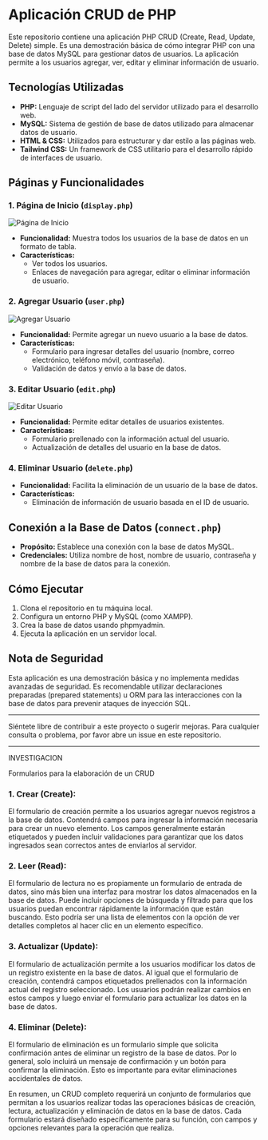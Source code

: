 
# Aplicación CRUD de PHP

Este repositorio contiene una aplicación PHP CRUD (Create, Read, Update, Delete) simple. Es una demostración básica de cómo integrar PHP con una base de datos MySQL para gestionar datos de usuarios. La aplicación permite a los usuarios agregar, ver, editar y eliminar información de usuario.

## Tecnologías Utilizadas

- **PHP:** Lenguaje de script del lado del servidor utilizado para el desarrollo web.
- **MySQL:** Sistema de gestión de base de datos utilizado para almacenar datos de usuario.
- **HTML & CSS:** Utilizados para estructurar y dar estilo a las páginas web.
- **Tailwind CSS:** Un framework de CSS utilitario para el desarrollo rápido de interfaces de usuario.

## Páginas y Funcionalidades

### 1. Página de Inicio (`display.php`)

![Página de Inicio](images/display.png)

- **Funcionalidad:** Muestra todos los usuarios de la base de datos en un formato de tabla.
- **Características:** 
  - Ver todos los usuarios.
  - Enlaces de navegación para agregar, editar o eliminar información de usuario.

### 2. Agregar Usuario (`user.php`)

![Agregar Usuario](images/add.png)

- **Funcionalidad:** Permite agregar un nuevo usuario a la base de datos.
- **Características:** 
  - Formulario para ingresar detalles del usuario (nombre, correo electrónico, teléfono móvil, contraseña).
  - Validación de datos y envío a la base de datos.

### 3. Editar Usuario (`edit.php`)

![Editar Usuario](images/edit.png)

- **Funcionalidad:** Permite editar detalles de usuarios existentes.
- **Características:** 
  - Formulario prellenado con la información actual del usuario.
  - Actualización de detalles del usuario en la base de datos.

### 4. Eliminar Usuario (`delete.php`)

- **Funcionalidad:** Facilita la eliminación de un usuario de la base de datos.
- **Características:** 
  - Eliminación de información de usuario basada en el ID de usuario.

## Conexión a la Base de Datos (`connect.php`)

- **Propósito:** Establece una conexión con la base de datos MySQL.
- **Credenciales:** Utiliza nombre de host, nombre de usuario, contraseña y nombre de la base de datos para la conexión.

## Cómo Ejecutar

1. Clona el repositorio en tu máquina local.
2. Configura un entorno PHP y MySQL (como XAMPP).
3. Crea la base de datos usando phpmyadmin.
4. Ejecuta la aplicación en un servidor local.

## Nota de Seguridad

Esta aplicación es una demostración básica y no implementa medidas avanzadas de seguridad. Es recomendable utilizar declaraciones preparadas (prepared statements) u ORM para las interacciones con la base de datos para prevenir ataques de inyección SQL.

---

Siéntete libre de contribuir a este proyecto o sugerir mejoras. Para cualquier consulta o problema, por favor abre un issue en este repositorio.

-----------------------------------------------------------------------------------------------------------------------------------------------------------------------------
INVESTIGACION

Formularios para la elaboración de un CRUD

### 1. Crear (Create):

El formulario de creación permite a los usuarios agregar nuevos registros a la base de datos. Contendrá campos para ingresar la información necesaria para crear un nuevo elemento. Los campos generalmente estarán etiquetados y pueden incluir validaciones para garantizar que los datos ingresados sean correctos antes de enviarlos al servidor.

### 2. Leer (Read):

El formulario de lectura no es propiamente un formulario de entrada de datos, sino más bien una interfaz para mostrar los datos almacenados en la base de datos. Puede incluir opciones de búsqueda y filtrado para que los usuarios puedan encontrar rápidamente la información que están buscando. Esto podría ser una lista de elementos con la opción de ver detalles completos al hacer clic en un elemento específico.

### 3. Actualizar (Update):

El formulario de actualización permite a los usuarios modificar los datos de un registro existente en la base de datos. Al igual que el formulario de creación, contendrá campos etiquetados prellenados con la información actual del registro seleccionado. Los usuarios podrán realizar cambios en estos campos y luego enviar el formulario para actualizar los datos en la base de datos.

### 4. Eliminar (Delete):

El formulario de eliminación es un formulario simple que solicita confirmación antes de eliminar un registro de la base de datos. Por lo general, solo incluirá un mensaje de confirmación y un botón para confirmar la eliminación. Esto es importante para evitar eliminaciones accidentales de datos.

En resumen, un CRUD completo requerirá un conjunto de formularios que permitan a los usuarios realizar todas las operaciones básicas de creación, lectura, actualización y eliminación de datos en la base de datos. Cada formulario estará diseñado específicamente para su función, con campos y opciones relevantes para la operación que realiza.

